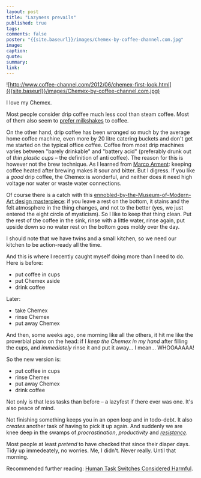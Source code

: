 ```yaml
---
layout: post
title: "Lazyness prevails"
published: true
tags:
comments: false
poster: "{{site.baseurl}}/images/Chemex-by-coffee-channel.com.jpg"
image:
caption:
quote:
summary:
link:
---
```


![http://www.coffee-channel.com/2012/06/chemex-first-look.html]({{site.baseurl}}/images/Chemex-by-coffee-channel.com.jpg)

I love my Chemex.

Most people consider drip coffee much less cool than steam coffee. Most of them also seem to [prefer milkshakes](https://encrypted.google.com/search?tbm=isch&q=latte&tbs=imgo:1) to coffee.

On the other hand, drip coffee has been wronged so much by the average home coffee machine, even more by 20 litre catering buckets and don't get me started on the typical office coffee. Coffee from most drip machines varies between "barely drinkable" and "battery acid" (preferably drunk out of *thin plastic cups* – the definition of anti coffee). The reason for this is however not the brew technique. As I learned from [Marco Arment](http://5by5.tv/buildanalyze): keeping coffee heated after brewing makes it sour and bitter. But I digress. If you like a *good* drip coffee, the Chemex is wonderful, and neither does it need high voltage nor water or waste water connections.

Of course there is a catch with this [ennobled-by-the-Museum-of-Modern-Art design masterpiece](https://www.momastore.org/webapp/wcs/stores/servlet/ProductDisplay_Chemex-Handblown-Coffee-Maker_10451_10001_61045_-1_26669_26671): if you leave a rest on the bottom, it stains and the felt atmosphere in the thing changes, and not to the better (yes, we just entered the eight circle of mysticism). So I like to keep that thing clean. Put the rest of the coffee in the sink, rinse with a little water, rinse again, put upside down so no water rest on the bottom goes moldy over the day.

I should note that we have twins and a small kitchen, so we need our kitchen to be action-ready all the time.

And this is where I recently caught myself doing more than I need to do. Here is before:

- put coffee in cups
- put Chemex aside
- drink coffee

Later:

- take Chemex
- rinse Chemex
- put away Chemex

And then, some weeks ago, one morning like all the others, it hit me like the proverbial piano on the head: if I *keep the Chemex in my hand* after filling the cups, and *immediately* rinse it and put it away… I mean… WHOOAAAAA!

So the new version is:

- put coffee in cups
- rinse Chemex
- put away Chemex
- drink coffee

Not only is that less tasks than before – a lazyfest if there ever was one. It's also peace of mind.

Not finishing something keeps you in an open loop and in todo-debt. It also *creates* another task of having to pick it up again. And suddenly we are knee deep in the swamps of *procrastination*, *productivity* and [*resistance*](http://www.stevenpressfield.com/the-war-of-art/).

Most people at least *pretend* to have checked that since their diaper days. Tidy up immedeately, no worries. Me, I didn't. Never really. Until that morning.

Recommended further reading: [Human Task Switches Considered Harmful](http://www.joelonsoftware.com/articles/fog0000000022.html).

